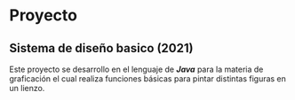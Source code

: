 # Proyecto
## Sistema de diseño basico (2021)

Este proyecto se desarrollo en el lenguaje de ***Java*** para la materia de graficación el cual realiza funciones básicas para pintar distintas figuras en un lienzo.

